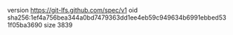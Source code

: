 version https://git-lfs.github.com/spec/v1
oid sha256:1ef4a756bea344a0bd7479363dd1ee4eb59c949634b6991ebbed531f05ba3690
size 3839
